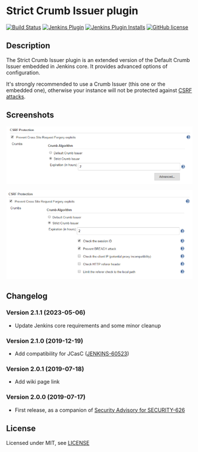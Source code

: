 # Strict Crumb Issuer plugin

[![Build Status](https://ci.jenkins.io/job/Plugins/job/strict-crumb-issuer-plugin/job/master/badge/icon)](https://ci.jenkins.io/job/Plugins/job/strict-crumb-issuer-plugin/job/master/)
[![Jenkins Plugin](https://img.shields.io/jenkins/plugin/v/strict-crumb-issuer.svg)](https://plugins.jenkins.io/strict-crumb-issuer)
[![Jenkins Plugin Installs](https://img.shields.io/jenkins/plugin/i/strict-crumb-issuer.svg?color=blue)](https://plugins.jenkins.io/strict-crumb-issuer)
[![GitHub license](https://img.shields.io/github/license/jenkinsci/strict-crumb-issuer-plugin)](https://github.com/jenkinsci/strict-crumb-issuer-plugin/blob/master/LICENSE.md)

## Description

The Strict Crumb Issuer plugin is an extended version of the Default Crumb Issuer embedded in Jenkins core. 
It provides advanced options of configuration.

It's strongly recommended to use a Crumb Issuer (this one or the embedded one), 
otherwise your instance will not be protected against [CSRF attacks](https://owasp.org/www-community/attacks/csrf).

## Screenshots

![Base options](/docs/images/sci_base_options.png)  

![Advanced options](/docs/images/sci_advanced_options.png)

## Changelog

### Version 2.1.1 (2023-05-06)

- Update Jenkins core requirements and some minor cleanup

### Version 2.1.0 (2019-12-19)

- Add compatibility for JCasC ([JENKINS-60523](https://issues.jenkins-ci.org/browse/JENKINS-60523))

### Version 2.0.1 (2019-07-18)

- Add wiki page link

### Version 2.0.0 (2019-07-17)

- First release, as a companion of [Security Advisory for SECURITY-626](https://jenkins.io/security/advisory/2019-07-17/#SECURITY-626)

## License

Licensed under MIT, see [LICENSE](LICENSE.md)
